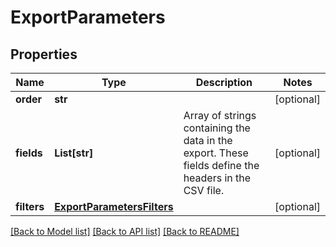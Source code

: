 # ExportParameters


## Properties
Name | Type | Description | Notes
------------ | ------------- | ------------- | -------------
**order** | **str** |  | [optional] 
**fields** | **List[str]** | Array of strings containing the data in the export. These fields define the headers in the CSV file. | [optional] 
**filters** | [**ExportParametersFilters**](ExportParametersFilters.md) |  | [optional] 

[[Back to Model list]](../README.md#documentation-for-models) [[Back to API list]](../README.md#documentation-for-api-endpoints) [[Back to README]](../README.md)


